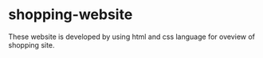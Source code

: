 # shopping-website
These website is developed by using html and css language for oveview of shopping site.
